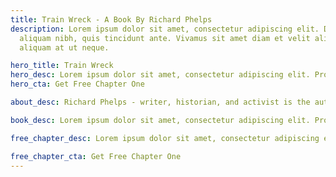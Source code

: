```yaml
---
title: Train Wreck - A Book By Richard Phelps
description: Lorem ipsum dolor sit amet, consectetur adipiscing elit. Duis at
  aliquam nibh, quis tincidunt ante. Vivamus sit amet diam et velit aliquam
  aliquam at ut neque.

hero_title: Train Wreck
hero_desc: Lorem ipsum dolor sit amet, consectetur adipiscing elit. Proin in felis id mi blandit interdum. Mauris tempor ante vitae eros aliquet blandit non vitae tortor.
hero_cta: Get Free Chapter One

about_desc: Richard Phelps - writer, historian, and activist is the author of sixteen books about civil society, popular power, uprisings, art, environment, place, pleasure, politics, hope, and memory.ut aliquip ex ea commodo consequat duis aute irure dolorion reprehenderit intelorius voluptate velit esse cillum dolore.

book_desc: Lorem ipsum dolor sit amet, consectetur adipiscing elit. Proin in felis id mi blandit interdum. Mauris tempor ante vitae eros aliquet blandit non vitae tortor.Lorem ipsum dolor sit amet, consectetur adipiscing elit. Proin in felis id mi blandit interdum.<br><br>Lorem ipsum dolor sit amet, consectetur adipiscing elit. Proin in felis id mi blandit interdum. Mauris tempor ante vitae eros aliquet blandit non vitae tortor.Lorem ipsum dolor sit amet, consectetur adipiscing elit. Proin in felis id mi blandit interdum.

free_chapter_desc: Lorem ipsum dolor sit amet, consectetur adipiscing elit. Proin in felis id mi blandit interdum. Mauris tempor ante vitae eros aliquet blandit non vitae tortor.Lorem ipsum dolor sit amet, consectetur adipiscing elit. Proin in felis id mi blandit interdum.<br><br>Lorem ipsum dolor sit amet, consectetur adipiscing elit. Proin in felis id mi blandit interdum. Mauris tempor ante vitae eros aliquet blandit non vitae tortor.Lorem ipsum dolor sit amet, consectetur adipiscing elit. Proin in felis id mi blandit interdum.

free_chapter_cta: Get Free Chapter One
---
```

